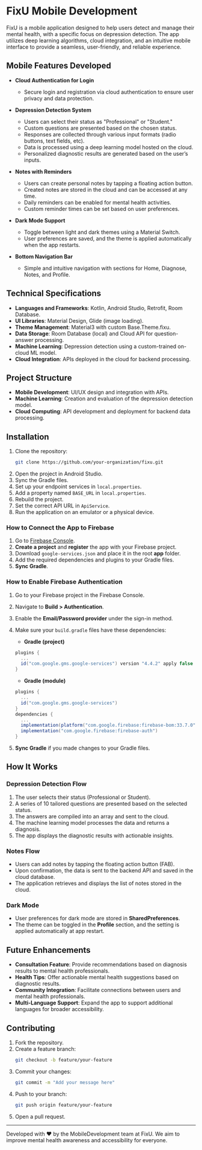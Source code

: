 # FixU Mobile Development

FixU is a mobile application designed to help users detect and manage their mental health, with a specific focus on depression detection. The app utilizes deep learning algorithms, cloud integration, and an intuitive mobile interface to provide a seamless, user-friendly, and reliable experience.

## Mobile Features Developed

- **Cloud Authentication for Login**
  - Secure login and registration via cloud authentication to ensure user privacy and data protection.

- **Depression Detection System**
  - Users can select their status as "Professional" or "Student."
  - Custom questions are presented based on the chosen status.
  - Responses are collected through various input formats (radio buttons, text fields, etc).
  - Data is processed using a deep learning model hosted on the cloud.
  - Personalized diagnostic results are generated based on the user’s inputs.

- **Notes with Reminders**
  - Users can create personal notes by tapping a floating action button.
  - Created notes are stored in the cloud and can be accessed at any time.
  - Daily reminders can be enabled for mental health activities.
  - Custom reminder times can be set based on user preferences.

- **Dark Mode Support**
  - Toggle between light and dark themes using a Material Switch.
  - User preferences are saved, and the theme is applied automatically when the app restarts.

- **Bottom Navigation Bar**
  - Simple and intuitive navigation with sections for Home, Diagnose, Notes, and Profile.

## Technical Specifications

- **Languages and Frameworks**: Kotlin, Android Studio, Retrofit, Room Database.
- **UI Libraries**: Material Design, Glide (image loading).
- **Theme Management**: Material3 with custom Base.Theme.fixu.
- **Data Storage**: Room Database (local) and Cloud API for question-answer processing.
- **Machine Learning**: Depression detection using a custom-trained on-cloud ML model.
- **Cloud Integration**: APIs deployed in the cloud for backend processing.

## Project Structure

- **Mobile Development**: UI/UX design and integration with APIs.
- **Machine Learning**: Creation and evaluation of the depression detection model.
- **Cloud Computing**: API development and deployment for backend data processing.

## Installation

1. Clone the repository:
   ```bash
   git clone https://github.com/your-organization/fixu.git
   ```
2. Open the project in Android Studio.
3. Sync the Gradle files.
4. Set up your endpoint services in `local.properties`.
5. Add a property named `BASE_URL` in `local.properties`.
6. Rebuild the project.
7. Set the correct API URL in `ApiService`.
8. Run the application on an emulator or a physical device.

### How to Connect the App to Firebase
1. Go to [Firebase Console](https://console.firebase.google.com).
2. **Create a project** and **register** the app with your Firebase project.
3. Download `google-services.json` and place it in the root **app** folder.
4. Add the required dependencies and plugins to your Gradle files.
5. **Sync Gradle**.

### How to Enable Firebase Authentication
1. Go to your Firebase project in the Firebase Console.
2. Navigate to **Build > Authentication**.
3. Enable the **Email/Password provider** under the sign-in method.
4. Make sure your `build.gradle` files have these dependencies:
   - **Gradle (project)**
   ```gradle
   plugins {
     ...
     id("com.google.gms.google-services") version "4.4.2" apply false
   }
   ```
   - **Gradle (module)**
   ```gradle
   plugins {
     ...
     id("com.google.gms.google-services")
   }
   dependencies {
     ...
     implementation(platform("com.google.firebase:firebase-bom:33.7.0"))
     implementation("com.google.firebase:firebase-auth")
   }
   ```

6. **Sync Gradle** if you made changes to your Gradle files.

## How It Works

### Depression Detection Flow
1. The user selects their status (Professional or Student).
2. A series of 10 tailored questions are presented based on the selected status.
3. The answers are compiled into an array and sent to the cloud.
4. The machine learning model processes the data and returns a diagnosis.
5. The app displays the diagnostic results with actionable insights.

### Notes Flow
- Users can add notes by tapping the floating action button (FAB).
- Upon confirmation, the data is sent to the backend API and saved in the cloud database.
- The application retrieves and displays the list of notes stored in the cloud.

### Dark Mode
- User preferences for dark mode are stored in **SharedPreferences**.
- The theme can be toggled in the **Profile** section, and the setting is applied automatically at app restart.

## Future Enhancements

- **Consultation Feature**: Provide recommendations based on diagnosis results to mental health professionals.
- **Health Tips**: Offer actionable mental health suggestions based on diagnostic results.
- **Community Integration**: Facilitate connections between users and mental health professionals.
- **Multi-Language Support**: Expand the app to support additional languages for broader accessibility.

## Contributing

1. Fork the repository.
2. Create a feature branch:
   ```bash
   git checkout -b feature/your-feature
   ```
3. Commit your changes:
   ```bash
   git commit -m "Add your message here"
   ```
4. Push to your branch:
   ```bash
   git push origin feature/your-feature
   ```
5. Open a pull request.

---

Developed with ❤️ by the MobileDevelopment team at FixU. We aim to improve mental health awareness and accessibility for everyone.
